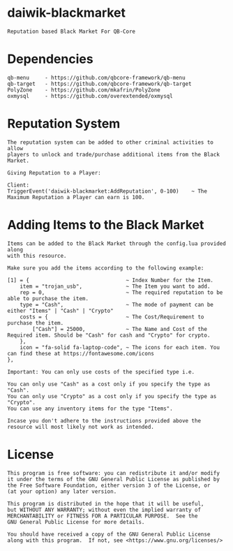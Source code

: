 # daiwik-blackmarket

    Reputation based Black Market For QB-Core

# Dependencies

    qb-menu     - https://github.com/qbcore-framework/qb-menu
    qb-target   - https://github.com/qbcore-framework/qb-target
    PolyZone    - https://github.com/mkafrin/PolyZone
    oxmysql     - https://github.com/overextended/oxmysql

# Reputation System

    The reputation system can be added to other criminal activities to allow 
    players to unlock and trade/purchase additional items from the Black Market. 

    Giving Reputation to a Player:

    Client:
    TriggerEvent('daiwik-blackmarket:AddReputation', 0-100)    ~ The Maximum Reputation a Player can earn is 100.

# Adding Items to the Black Market

    Items can be added to the Black Market through the config.lua provided along
    with this resource.

    Make sure you add the items according to the following example:
    
    [1] = {                               ~ Index Number for the Item.
        item = "trojan_usb",              ~ The Item you want to add.
        rep = 0,                          ~ The required reputation to be able to purchase the item.
        type = "Cash",                    ~ The mode of payment can be either "Items" | "Cash" | "Crypto" 
        costs = {                         ~ The Cost/Requirement to purchase the item. 
            ["Cash"] = 25000,             ~ The Name and Cost of the Required item. Should be "Cash" for cash and "Crypto" for crypto.
        },
        icon = "fa-solid fa-laptop-code", ~ The icons for each item. You can find these at https://fontawesome.com/icons
    },

    Important: You can only use costs of the specified type i.e. 

    You can only use "Cash" as a cost only if you specify the type as "Cash".
    You can only use "Crypto" as a cost only if you specify the type as "Crypto".
    You can use any inventory items for the type "Items".

    Incase you don't adhere to the instructions provided above the resource will most likely not work as intended.

# License

    This program is free software: you can redistribute it and/or modify
    it under the terms of the GNU General Public License as published by
    the Free Software Foundation, either version 3 of the License, or
    (at your option) any later version.

    This program is distributed in the hope that it will be useful,
    but WITHOUT ANY WARRANTY; without even the implied warranty of
    MERCHANTABILITY or FITNESS FOR A PARTICULAR PURPOSE.  See the
    GNU General Public License for more details.

    You should have received a copy of the GNU General Public License
    along with this program.  If not, see <https://www.gnu.org/licenses/>
